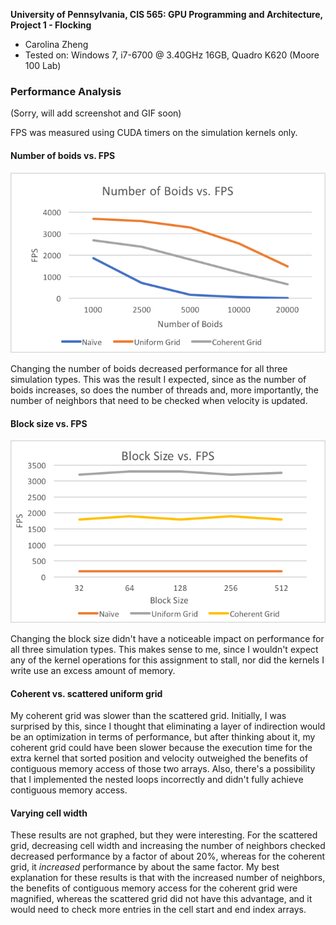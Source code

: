 **University of Pennsylvania, CIS 565: GPU Programming and Architecture,
Project 1 - Flocking**

* Carolina Zheng
* Tested on: Windows 7, i7-6700 @ 3.40GHz 16GB, Quadro K620 (Moore 100 Lab)

### Performance Analysis
(Sorry, will add screenshot and GIF soon)

FPS was measured using CUDA timers on the simulation kernels only.

#### Number of boids vs. FPS
![](images/boids-fps.png)

Changing the number of boids decreased performance for all three simulation types. This was the result I expected, since as the number of boids increases, so does the number of threads and, more importantly, the number of neighbors that need to be checked when velocity is updated.

#### Block size vs. FPS
![](images/blocksize-fps.png)

Changing the block size didn't have a noticeable impact on performance for all three simulation types. This makes sense to me, since I wouldn't expect any of the kernel operations for this assignment to stall, nor did the kernels I write use an excess amount of memory.

#### Coherent vs. scattered uniform grid
My coherent grid was slower than the scattered grid. Initially, I was surprised by this, since I thought that eliminating a layer of indirection would be an optimization in terms of performance, but after thinking about it, my coherent grid could have been slower because the execution time for the extra kernel that sorted position and velocity outweighed the benefits of contiguous memory access of those two arrays. Also, there's a possibility that I implemented the nested loops incorrectly and didn't fully achieve contiguous memory access.

#### Varying cell width
These results are not graphed, but they were interesting. For the scattered grid, decreasing cell width and increasing the number of neighbors checked decreased performance by a factor of about 20%, whereas for the coherent grid, it *increased* performance by about the same factor. My best explanation for these results is that with the increased number of neighbors, the benefits of contiguous memory access for the coherent grid were magnified, whereas the scattered grid did not have this advantage, and it would need to check more entries in the cell start and end index arrays.
